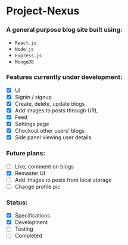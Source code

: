 # Project-Nexus

### A general purpose blog site built using:

- `React.js`
- `Node.js`
- `Express.js`
- `MongoDB`

### Features currently under development:

- [x] UI
- [x] Signin / signup
- [x] Create, delete, update blogs
- [x] Add images to posts through URL
- [x] Feed
- [x] Settings page
- [x] Checkout other users' blogs
- [x] Side panel viewing user details

### Future plans:

- [ ] Like, comment on blogs
- [x] Remaster UI
- [ ] Add images to posts from local storage
- [ ] Change profile pic

### Status:
- [x] Specifications
- [x] Development
- [ ] Testing
- [ ] Completed
